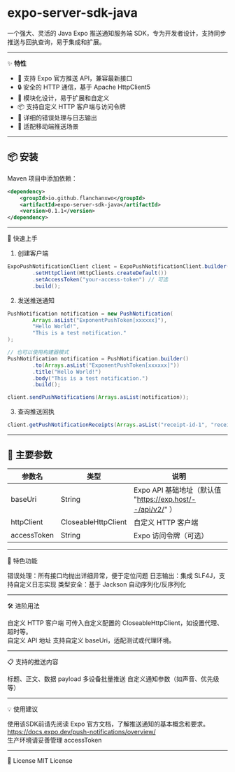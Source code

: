 # expo-server-sdk-java

一个强大、灵活的 Java Expo 推送通知服务端 SDK，专为开发者设计，支持同步推送与回执查询，易于集成和扩展。

---

✨ **特性**

- 🚀 支持 Expo 官方推送 API，兼容最新接口
- 🔒 安全的 HTTP 通信，基于 Apache HttpClient5
- 🧩 模块化设计，易于扩展和自定义
- 📦 支持自定义 HTTP 客户端与访问令牌
- 📝 详细的错误处理与日志输出
- 📱 适配移动端推送场景

---

## 📦 安装

Maven 项目中添加依赖：

```xml
<dependency>
    <groupId>io.github.flanchanxwo</groupId>
    <artifactId>expo-server-sdk-java</artifactId>
    <version>0.1.1</version>
</dependency>
```

<hr>
🚀 快速上手

1. 创建客户端

```java
ExpoPushNotificationClient client = ExpoPushNotificationClient.builder()
        .setHttpClient(HttpClients.createDefault())
        .setAccessToken("your-access-token") // 可选
        .build();
```

2. 发送推送通知

```java
PushNotification notification = new PushNotification(
        Arrays.asList("ExponentPushToken[xxxxxx]"),
        "Hello World!",
        "This is a test notification."
);

// 也可以使用构建器模式
PushNotification notification = PushNotification.builder()
        .to(Arrays.asList("ExponentPushToken[xxxxxx]"))
        .title("Hello World!")
        .body("This is a test notification.")
        .build();

client.sendPushNotifications(Arrays.asList(notification));
```

3. 查询推送回执

```java
client.getPushNotificationReceipts(Arrays.asList("receipt-id-1", "receipt-id-2"));
```

<hr>

## 📝 主要参数

| 参数名         | 类型                  | 说明                                                |
|-------------|---------------------|---------------------------------------------------|
| baseUri     | String              | Expo API 基础地址（默认值 "https://exp.host/--/api/v2/" ） |
| httpClient  | CloseableHttpClient | 自定义 HTTP 客户端                                      |
| accessToken | String              | Expo 访问令牌（可选）                                     |

<hr>

🎨 特色功能

错误处理：所有接口均抛出详细异常，便于定位问题
日志输出：集成 SLF4J，支持自定义日志实现
类型安全：基于 Jackson 自动序列化/反序列化

<hr>

🛠️ 进阶用法

自定义 HTTP 客户端
可传入自定义配置的 CloseableHttpClient，如设置代理、超时等。  
自定义 API 地址
支持自定义 baseUri，适配测试或代理环境。

<hr>

📋 支持的推送内容

标题、正文、数据 payload
多设备批量推送
自定义通知参数（如声音、优先级等）

<hr>

💡 使用建议

使用该SDK前请先阅读 Expo 官方文档，了解推送通知的基本概念和要求。\
https://docs.expo.dev/push-notifications/overview/ \
生产环境请妥善管理 accessToken
<hr>

📄 License
MIT License  